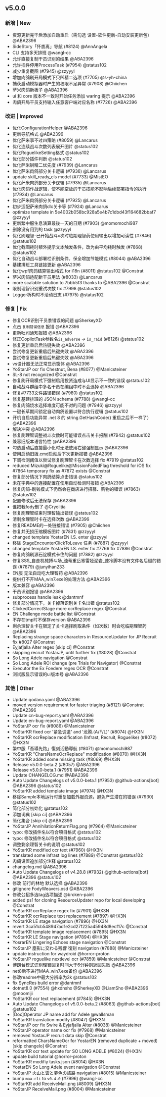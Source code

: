 ## v5.0.0

### 新增 | New

- 资源更新完毕后添加自动重启（需勾选 设置-软件更新-自动安装更新包） @ABA2396
- SideStory「怀黍离」导航 (#8124) @AnnAngela
- CLI 支持多天排班 @wangl-cc
- 允许直接复制干员识别的结果 @ABA2396
- 允许插件停用ProcessTask (#7954) @status102
- 减少重复截图 (#7945) @zzyyyl
- 增加肉鸽刷开局模式下只凹精二选项 (#7705) @s-yh-china
- 捕获启动模拟器时产生的权限不足异常 (#7908) @Chiichen
- 萨米肉鸽新板子 @ABA2396
- ui 和 core 版本不一致时开始任务添加 waring 提示 @ABA2396
- 肉鸽开局干员支持输入任意客户端对应名称 (#7726) @ABA2396

### 改进 | Improved

- 优化ConfigurationHelper @ABA2396
- 更新导航格式 @ABA2396
- 优化萨米事不过四策略 (#8059) @Lancarus
- 优化连续战斗次数列表展开图片 @status102
- 优化RoguelikeSetting格式 @status102
- 优化部分插件判断 @status102
- 优化萨米锏精二优先度 (#7939) @Lancarus
- 优化萨米肉鸽部分关卡逻辑 (#7936) @Lancarus
- update skill_ready_cls model (#7733) @MistEO
- 优化萨米肉鸽部分关卡逻辑 (#7935) @Lancarus
- 优化肉鸽作战逻辑，使不能空放的干员技能不影响后续部署指令的执行 (#7934) @Lancarus
- 优化萨米肉鸽部分关卡逻辑 (#7925) @Lancarus
- 初步适配萨米肉鸽dlc关卡等 (#7924) @Lancarus
- optimize template in 5e4002b058bc928a5e4b7c1dbd43f164682bbaf7 @zzyyyl
- 更新繁中服生息演算最後一天的日期 (#7903) @momomochi987
- 删除没有用到的 task @zzyyyl
- 优化刷理智-已开始战斗x次时临期理智药使用输出以增加可读性 (#7846) @status102
- 优化截图耗时额外提示文本触发条件，改为由平均耗时触发 (#7868) @status102
- 优化自动战斗部署栏识别条件，保全增加节能模式 (#8044) @ABA2396
- 基建排班工具链接更新 @ABA2396
- 优化wpf肉鸽结算输出格式 for i18n (#8011) @status102 @Constrat
- 萨米肉鸽适配新干员用法 (#8033) @Lancarus
- more scalable solution to 7bbb5f3 thanks to @ABA2396 @Constrat
- 限制理智识别重试次数 fix #7998 @status102
- Logger析构时不滚动日志 (#7975) @status102

### 修复 | Fix

- 修复OCR识别干员黍错误的问题 @SherkeyXD
- 点击 `复制错误信息` 报错 @ABA2396
- 更新吐司通知报错 @ABA2396
- 修正CopilotTask参数名`is_adverse` -> `is_raid` (#8126) @status102
- 修复更新重启后热键失效 @ABA2396
- 尝试修复更新重启后热键失效 @ABA2396
- 尝试修复更新重启后热键失效 @ABA2396
- vs设计器无法正常显示窗体 @ABA2396
- YoStarJP ocr fix Chestnut, Bena (#8077) @Manicsteiner
- SL-8 not recognized @Constrat
- 修复刷开局模式下强制启用投资造成与UI显示不一致的错误 @status102
- 自动战斗群组中多名干员在编组中时不会选择 @ABA2396
- 修复#7733文件路径错误 (#7980) @status102
- 修复基建排班的 JSON schema (#7788) @wangl-cc
- 修复肉鸽烧水选择难度可能不对的问题 (#7946) @zzyyyl
- 一键长草期间锁定自动肉鸽设置以符合执行逻辑 @status102
- 开机自启功能异常 .net 8 的 string.GetHashCode() 重启之后不一样了） @ABA2396
- 解决冲突 @ABA2396
- 修复刷理智调整战斗次数时可能错误点击关卡报酬 (#7942) @status102
- 兼容旧版本语言特性 @ABA2396
- 勾选启动后直接最小化时无法使用右键强制显示 @ABA2396
- 使用启动旧版.cmd启动后下次更新报错 @ABA2396
- 下调检测阈值以尝试修复刷理智卡在次数选择 fix #7919 @status102
- reduced Mizuki@Roguelike@MissionFailedFlag threshold for iOS fix #7864 temporary fix as #7872 exists @Constrat
- 修复部分情况下肉鸽结算点击错误 @status102
- 未在字典中的连接配置在使用自动检测时报错 @ABA2396
- 修复肉鸽-刷钱模式下仍然会在商店进行招募、购物的错误 (#7863) @status102
- 配置修改后无法保存 @ABA2396
- 谁把我fody删了 @Cryolitia
- 修复刷理智结束时理智输出错误 @status102
- 清剩余理智时卡在选择次数 @ABA2396
- 修复README的一处链接错误 (#7905) @Chiichen
- 修复并无损压缩模板图片 (#7831) @zzyyyl
- changed template YostarEN I.S. enter @zzyyyl
- 移除 StageEncounterClickToLeave 任务 (#7887) @zzyyyl
- changed template YostarEN I.S. enter fix #7766 fix #7886 @Constrat
- 修复肉鸽刷源石锭模式卡住的问题 (#7882) @zzyyyl
- 修复SSS_自走机械搏斗场_浊蒂重岳塞雷娅泥岩_速冷脚本没有文件名后缀的错误 (#7879) @junyihan233
- EN服 无法自动吃大理智药 @ABA2396
- 提供打不开MAA_win7.exe的处理方法 @ABA2396
- 版本兼容 @ABA2396
- 干员识别报错 @ABA2396
- subprocess handle leak @dantmnf
- 修复部分情况下，关卡掉落识别关卡名出错 @status102
- ClickedCorrectStage more ocrReplace regex @Constrat
- EN Challenge mode battle list @Constrat
- 不存在tmp时不保存version @ABA2396
- 剩余理智关卡在限定了关卡选择刷取条件（如次数）时会吃临期理智药 @ABA2396
- Replacing strange space characters in ResourceUpdater for JP Recruit fix #8027 @Constrat
- Eyjafjalla Alter regex [skip ci] @Constrat
- skipping recruit YostarJP, until further fix (#8028) @Constrat
- So Long Adele navigation @Constrat
- So Long Adele ROI change (pre Trials for Navigator) @Constrat
- Executor the Ex Foedere regex OCR @Constrat
- 测试版显示错误的ui版本号 @ABA2396

### 其他 | Other

- Update qodana.yaml @ABA2396
- moved version requirement for faster triaging (#8121) @Constrat @ABA2396
- Update cn-bug-report.yaml @ABA2396
- Update en-bug-report.yaml @ABA2396
- YoStarJP ocr fix (#8086) @Manicsteiner
- YoStarKR fixed ocr '紧急调遣' and '龙腾.(A/F/L)' (#8074) @HX3N
- YoStarKR ocrReplace modification (Infrast, Recruit, Roguelike) (#8072) @HX3N
- 繁中服「吾導先路」復刻活動導航 (#8071) @momomochi987
- YoStarKR "CharsNameOcrReplace" modification (#8070) @HX3N
- YoStarKR added some missing task (#8069) @HX3N
- Release v5.0.0-beta.2 (#8057) @ABA2396
- Release v5.0.0-beta.1 (#7951) @ABA2396
- Update CHANGELOG.md @ABA2396
- Auto Update Changelogs of v5.0.0-beta.1 (#7953) @github-actions[bot] @ABA2396 @status102
- YoStarKR added template image (#7974) @HX3N
- 移除Sample本地运行时重复加载外服资源，避免产生潜在的错误 (#7930) @status102
- 简化部分初始化 @status102
- 添加词典 [skip ci] @ABA2396
- 简化集合 [skip ci] @ABA2396
- YoStarJP AnnihilationReturnFlag.png (#7964) @Manicsteiner
- typo: 修改插件名以符合项目格式 @status102
- typo: 修改插件名以符合项目格式 @status102
- 调整剩余理智关卡的说明 @status102
- YoStarKR modified ocr text (#7960) @HX3N
- translated some infrast log lines (#7889) @Constrat @status102
- 肉鸽设置追加部分注释 @status102
- changelog.md @ABA2396
- Auto Update Changelogs of v4.28.8 (#7932) @github-actions[bot] @ABA2396 @status102
- 修改 前行的林地 默认选择 @ABA2396
- gitignore FodyWeavers.xsd @ABA2396
- 修改公招多选tag选项描述 @broken-paint
- added ps1 for cloning ResourceUpdater repo for local developing @Constrat
- YoStarKR ocrReplace regex fix (#7901) @HX3N
- YoStarKR ocrReplace text replacement (#7897) @HX3N
- YoStarKR LE stage navigation (#7896) @HX3N
- revert 3ca51cb548947ad1e2cd27f225a45948d8ecf17c @Constrat
- YoStarKR template image replacement (#7895) @HX3N
- YoStarKR LE Stage navigation (#7894) @HX3N
- YosrarEN Lingering Echoes stage navigation @Constrat
- YoStarJP 塵影に交わる残響 復刻 navigation (#7888) @Manicsteiner
- update instruction for waydroid @horror-proton
- YoStarJP roguelike nextlevel ocr (#7859) @Manicsteiner @Constrat
- 博朗台模式识别理智回复时间大于6分钟则返回失败 @ABA2396
- net8后不进行MAA_win7.exe备份 @ABA2396
- 修改readme中最大分辨率为2k @status102
- fix SyncRes build error @dantmnf
- dotnet8.0 (#7554) @hxdnshx @SherkeyXD @LiamSho @ABA2396 @moomiji
- YoStarKR ocr text replacement (#7845) @HX3N
- Auto Update Changelogs of v5.0.0-beta.2 (#8063) @github-actions[bot] @status102
- [Doc]Operator JP name add for Adele @wallsman
- YoStarKR translation modify (#8047) @HX3N
- YoStarJP ocr fix Swire & Eyjafjalla Alter (#8038) @Manicsteiner
- YoStarJP operator name ocr fix (#7968) @Manicsteiner
- removed YostarJP recruit data skip @Constrat
- reformatted CharsNameOcr for YostarEN (removed duplicate + moved) [skip changelo] @Constrat
- YoStarKR ocr text update for SO LONG ADELE (#8024) @HX3N
- update build tutorial @horror-proton
- YoStarKR modifiy tasks.json (#8014) @HX3N
- YostarEN So Long Adele event navigation @Constrat
- YoStarJP 火山と雲と夢色の旅路 navigation (#8015) @Manicsteiner
- bump `maa-cli` to `v0.4.0` (#7996) @wangl-cc
- YoStarKR add ReceiveMail.png (#8009) @HX3N
- YoStarJP ReceiveMail.png (#8004) @Manicsteiner
